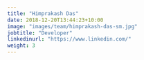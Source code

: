 ```yaml
---
title: "Himprakash Das"
date: 2018-12-20T13:44:23+10:00
image: "images/team/himprakash-das-sm.jpg"
jobtitle: "Developer"
linkedinurl: "https://www.linkedin.com/"
weight: 3
---
```

